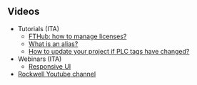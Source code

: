 ## Videos

- Tutorials (ITA)
  - [FTHub: how to manage licenses?](https://www.youtube.com/watch?v=9mrr5zXu52o&ab_channel=ASEMS.r.l.)
  - [What is an alias?](https://youtu.be/BoWB3jcCFg8)
  - [How to update your project if PLC tags have changed?](https://youtu.be/BrhrQNulqSM)
- Webinars (ITA)
  - [Responsive UI](https://www.youtube.com/watch?v=1fI2JVNK3qY&ab_channel=ASEMS.r.l.)
- [Rockwell Youtube channel](https://www.youtube.com/playlist?list=PL3K_BigUXJ1M1-JpRiwIIhzJUbhwtK3yy)
